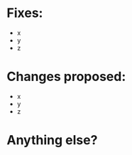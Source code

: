 # Fixes:
- x 
- y
- z<!-- Maybe even reference a bug here? -->

# Changes proposed:
- x
- y
- z

# Anything else?
